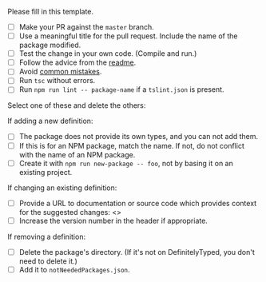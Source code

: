 Please fill in this template.

- [ ] Make your PR against the `master` branch.
- [ ] Use a meaningful title for the pull request. Include the name of the package modified.
- [ ] Test the change in your own code. (Compile and run.)
- [ ] Follow the advice from the [readme](https://github.com/DefinitelyTyped/DefinitelyTyped#make-a-pull-request).
- [ ] Avoid [common mistakes](https://github.com/DefinitelyTyped/DefinitelyTyped#common-mistakes).
- [ ] Run `tsc` without errors.
- [ ] Run `npm run lint -- package-name` if a `tslint.json` is present.

Select one of these and delete the others:

If adding a new definition:
- [ ] The package does not provide its own types, and you can not add them.
- [ ] If this is for an NPM package, match the name. If not, do not conflict with the name of an NPM package.
- [ ] Create it with `npm run new-package -- foo`, not by basing it on an existing project.

If changing an existing definition:
- [ ] Provide a URL to documentation or source code which provides context for the suggested changes: <<url here>>
- [ ] Increase the version number in the header if appropriate.

If removing a definition:
- [ ] Delete the package's directory. (If it's not on DefinitelyTyped, you don't need to delete it.)
- [ ] Add it to `notNeededPackages.json`.
